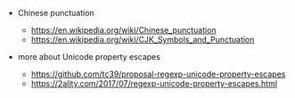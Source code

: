 - Chinese punctuation
  - https://en.wikipedia.org/wiki/Chinese_punctuation
  - https://en.wikipedia.org/wiki/CJK_Symbols_and_Punctuation

- more about Unicode property escapes
  - https://github.com/tc39/proposal-regexp-unicode-property-escapes
  - https://2ality.com/2017/07/regexp-unicode-property-escapes.html
